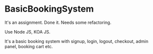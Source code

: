 # BasicBookingSystem
It's an assignment. Done it. Needs some refactoring.

Use Node JS, KOA JS.

It's a basic booking system with signup, login, logout, checkout, admin panel, booking cart etc.

